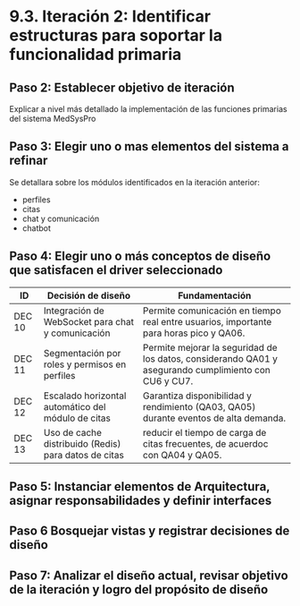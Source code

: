# 9.3. Iteración 2: Identificar estructuras para soportar la funcionalidad primaria

## Paso 2: Establecer objetivo de iteración
Explicar a nivel más detallado la implementación de las funciones primarias del sistema MedSysPro 

## Paso 3: Elegir uno o mas elementos del sistema a refinar

Se detallara sobre los módulos identificados en la iteración anterior:

- perfiles
- citas
- chat y  comunicación
- chatbot

## Paso 4: Elegir uno o más conceptos de diseño que satisfacen el driver seleccionado
| ID     | Decisión de diseño                     | Fundamentación                             | 
| ------ | -------------------------- | ---------------------------------- |
| DEC 10   | Integración de WebSocket para chat y comunicación        | Permite comunicación en tiempo real entre usuarios, importante para horas pico y QA06.          | 
| DEC 11   | Segmentación por roles y permisos en perfiles      | Permite mejorar la seguridad de los datos, considerando QA01 y asegurando cumplimiento con CU6 y CU7.         | 
| DEC 12   | Escalado horizontal automático del módulo de citas        | Garantiza disponibilidad y rendimiento (QA03, QA05) durante eventos de alta demanda.      | 
| DEC 13   | Uso de cache distribuido (Redis) para datos de citas       | reducir el tiempo de carga de citas frecuentes, de acuerdoc con QA04 y QA05.      | 


## Paso 5: Instanciar elementos de Arquitectura, asignar responsabilidades y definir interfaces

## Paso 6 Bosquejar vistas y registrar decisiones de diseño

## Paso 7: Analizar el diseño actual, revisar objetivo de la iteración y logro del propósito de diseño


